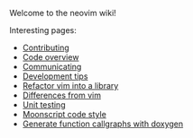 Welcome to the neovim wiki!

Interesting pages:

- [Contributing](Contributing)
- [Code overview](Code-overview)
- [Communicating](Communicating)
- [Development tips](Development-tips)
- [Refactor vim into a library](Refactor-vim-into-a-library)
- [Differences from vim](Differences-from-vim)
- [Unit testing](Unit-testing)
- [Moonscript code style](Moonscript-code-style)
- [Generate function callgraphs with doxygen](Generate-callgraphs-with-Doxygen)